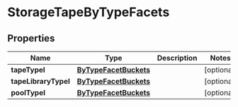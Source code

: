 

# StorageTapeByTypeFacets

## Properties

Name | Type | Description | Notes
------------ | ------------- | ------------- | -------------
**tapeTypeI** | [**ByTypeFacetBuckets**](ByTypeFacetBuckets.md) |  |  [optional]
**tapeLibraryTypeI** | [**ByTypeFacetBuckets**](ByTypeFacetBuckets.md) |  |  [optional]
**poolTypeI** | [**ByTypeFacetBuckets**](ByTypeFacetBuckets.md) |  |  [optional]



